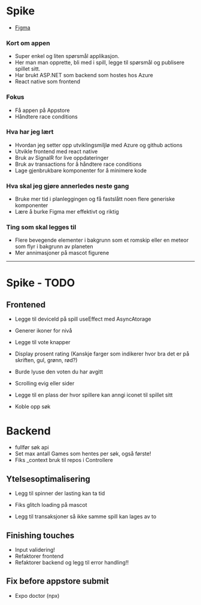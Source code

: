 # Spike

- [Figma](https://www.figma.com/file/oBgpl8HkiowbkUFe6HchFL/Untitled?node-id=0%3A1&mode=dev)

### Kort om appen

- Super enkel og liten spørsmål applikasjon.
- Her man man opprette, bli med i spill, legge til spørsmål og publisere spillet sitt.
- Har brukt ASP.NET som backend som hostes hos Azure
- React native som frontend

### Fokus

- Få appen på Appstore
- Håndtere race conditions

### Hva har jeg lært

- Hvordan jeg setter opp utviklingsmiljlø med Azure og github actions
- Utvikle frontend med react native
- Bruk av SignalR for live oppdateringer
- Bruk av transactions for å håndtere race conditions
- Lage gjenbrukbare komponenter for å minimere kode

### Hva skal jeg gjøre annerledes neste gang

- Bruke mer tid i planleggingen og få fastslått noen flere generiske komponenter
- Lære å burke Figma mer effektivt og riktig

### Ting som skal legges til

- Flere bevegende elementer i bakgrunn som et romskip eller en meteor som flyr i bakgrunn av planeten
- Mer annimasjoner på mascot figurene

<hr>

# Spike - TODO

## Frontened

- Legge til deviceId på spill useEffect med AsyncAtorage

- Generer ikoner for nivå
- Legge til vote knapper
- Display prosent rating (Kanskje farger som indikerer hvor bra det er på skriften, gul, grønn, rød?)
- Burde lyuse den voten du har avgitt

- Scrolling evig eller sider

- Legge til en plass der hvor spillere kan anngi iconet til spillet sitt
- Koble opp søk

# Backend

- fullfør søk api
- Set max antall Games som hentes per søk, også første!
- Fiks \_context bruk til repos i Controllere

## Ytelsesoptimalisering

- Legg til spinner der lasting kan ta tid
- Fiks glitch loading på mascot

- Legg til transaksjoner så ikke samme spill kan lages av to

## Finishing touches

- Input validering!
- Refaktorer frontend
- Refaktorer backend og legg til error handling!!

## Fix before appstore submit

- Expo doctor (npx)
